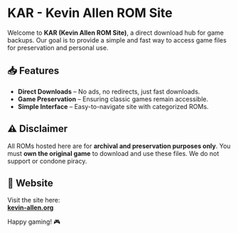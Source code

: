 # KAR - Kevin Allen ROM Site

Welcome to **KAR (Kevin Allen ROM Site)**, a direct download hub for game backups. Our goal is to provide a simple and fast way to access game files for preservation and personal use.

## 📥 Features
- **Direct Downloads** – No ads, no redirects, just fast downloads.
- **Game Preservation** – Ensuring classic games remain accessible.
- **Simple Interface** – Easy-to-navigate site with categorized ROMs.

## ⚠️ Disclaimer
All ROMs hosted here are for **archival and preservation purposes only**. You must **own the original game** to download and use these files. We do not support or condone piracy.

## 🔗 Website
Visit the site here:  
**[kevin-allen.org](http://kevin-allen.org/)**  

Happy gaming! 🎮
